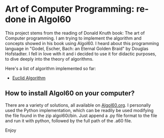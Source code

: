 # Art of Computer Programming: re-done in Algol60
This project stems from the reading of Donald Knuth book: The art of Computer programming.
I am trying to implement the algorithm and concepts showed in his book using Algol60.
I heard about this programming language in "Godel, Escher, Bach: an Eternal Golden Braid" by Douglas Hofstadter.
I fell in love with it and i decided to use it for didactic purposes, to dive deeply into the theory of algorithms.

Here's a list of algorithm implemented so far:

* [Euclid Algorithm](euclid_algorithm)

## How to install Algol60 on your computer? ##

There are a variety of solutions, all available on [Algol60.org](http://www.algol60.org/3translators.htm).
I personally used the Python implementation, which can be readily be used modifying the file found in the zip algol60i/bin. Just append a .py file format to the file and run it with python, followed by the full path of the .a60 file.

Enjoy



